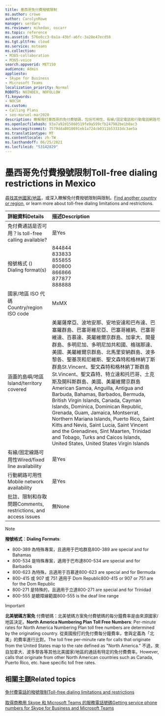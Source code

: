 ```yaml
---
title: 墨西哥免付費撥號限制
ms.author: crowe
author: CarolynRowe
manager: serdars
ms.reviewer: mikedav, oscarr
ms.topic: reference
ms.assetid: 576e0cc3-0a1a-43bf-a6fc-3a28e47ecd58
ms.tgt.pltfrm: cloud
ms.service: msteams
ms.collection:
- M365-collaboration
- M365-voice
search.appverid: MET150
audience: Admin
appliesto:
- Skype for Business
- Microsoft Teams
localization_priority: Normal
ROBOTS: NOINDEX, NOFOLLOW
f1.keywords:
- NOCSH
ms.custom:
- Calling Plans
- seo-marvel-mar2020
description: 瞭解撥打墨西哥的免付費號碼，包括可用性、有線/固定電話和行動電話網路可用性，以及限制。
ms.openlocfilehash: 93a7a92d15860519fe9a599cfb247982be1b0ac3
ms.sourcegitcommit: 7579dda8018691eb1a724cb0311b53333dc3ae5a
ms.translationtype: MT
ms.contentlocale: zh-TW
ms.lasthandoff: 06/25/2021
ms.locfileid: "53142829"
---
```

# <a name="toll-free-dialing-restrictions-in-mexico"></a><span data-ttu-id="facd5-103">墨西哥免付費撥號限制</span><span class="sxs-lookup"><span data-stu-id="facd5-103">Toll-free dialing restrictions in Mexico</span></span>

<span data-ttu-id="facd5-104">[尋找其他國家/地區](../toll-free-dialing-limitations-and-restrictions.md)，或深入瞭解免付費撥號限制與限制。</span><span class="sxs-lookup"><span data-stu-id="facd5-104">[Find another country or region](../toll-free-dialing-limitations-and-restrictions.md), or learn more about toll-free dialing limitations and restrictions.</span></span>

|<span data-ttu-id="facd5-105">**詳細資料**</span><span class="sxs-lookup"><span data-stu-id="facd5-105">**Details**</span></span>|<span data-ttu-id="facd5-106">**描述**</span><span class="sxs-lookup"><span data-stu-id="facd5-106">**Description**</span></span>|
|:-----|:-----|
|<span data-ttu-id="facd5-107">免付費通話是否可用？</span><span class="sxs-lookup"><span data-stu-id="facd5-107">Is toll-free calling available?</span></span>  <br/> |<span data-ttu-id="facd5-108">是</span><span class="sxs-lookup"><span data-stu-id="facd5-108">Yes</span></span>  <br/> |
|<span data-ttu-id="facd5-109">撥號格式 () </span><span class="sxs-lookup"><span data-stu-id="facd5-109">Dialing format(s)</span></span>  <br/> | <span data-ttu-id="facd5-110">844</span><span class="sxs-lookup"><span data-stu-id="facd5-110">844</span></span><br/><span data-ttu-id="facd5-111">833</span><span class="sxs-lookup"><span data-stu-id="facd5-111">833</span></span><br/><span data-ttu-id="facd5-112">855</span><span class="sxs-lookup"><span data-stu-id="facd5-112">855</span></span><br/><span data-ttu-id="facd5-113">800</span><span class="sxs-lookup"><span data-stu-id="facd5-113">800</span></span><br/><span data-ttu-id="facd5-114">866</span><span class="sxs-lookup"><span data-stu-id="facd5-114">866</span></span><br/><span data-ttu-id="facd5-115">877</span><span class="sxs-lookup"><span data-stu-id="facd5-115">877</span></span><br/><span data-ttu-id="facd5-116">888</span><span class="sxs-lookup"><span data-stu-id="facd5-116">888</span></span><br/>|
|<span data-ttu-id="facd5-117">國家/地區 ISO 代碼</span><span class="sxs-lookup"><span data-stu-id="facd5-117">Country/region ISO code</span></span>  <br/> |<span data-ttu-id="facd5-118">Mx</span><span class="sxs-lookup"><span data-stu-id="facd5-118">MX</span></span>  <br/> |
|<span data-ttu-id="facd5-119">涵蓋的島嶼/地區</span><span class="sxs-lookup"><span data-stu-id="facd5-119">Island/territory covered</span></span>  <br/> |<span data-ttu-id="facd5-120">美屬薩摩亞、波地安那、安地安達和巴布達、巴塞羅群島、巴塞哥維尼亞、巴塞哥維納、巴塞哥維達、百慕達、英屬維爾京群島、加拿大、開曼群島、多明尼加、多明尼加共和國、格瑞那達、美國、美屬維爾京群島、北馬里安納群島、波多黎各、聖基茨和尼維斯、聖文森特和格林納丁斯群島St.Vincent、聖文森特和格林納丁斯群島St.Vincent、聖文森特、特立達和托巴哥、土克斯及開科斯群島、美國、美屬維爾京群島</span><span class="sxs-lookup"><span data-stu-id="facd5-120">American Samoa, Anguilla, Antigua and Barbuda, Bahamas, Barbados, Bermuda, British Virgin Islands, Canada, Cayman Islands, Dominica, Dominican Republic, Grenada, Guam, Jamaica, Montserrat, Northern Mariana Islands, Puerto Rico, Saint Kitts and Nevis, Saint Lucia, Saint Vincent and the Grenadines, Sint Maarten, Trinidad and Tobago, Turks and Caicos Islands, United States, United States Virgin Islands</span></span> <br/> |
|<span data-ttu-id="facd5-121">有線/固定線路可用性</span><span class="sxs-lookup"><span data-stu-id="facd5-121">Wired/fixed line availability</span></span>  <br/> |<span data-ttu-id="facd5-122">是</span><span class="sxs-lookup"><span data-stu-id="facd5-122">Yes</span></span>  <br/> |
|<span data-ttu-id="facd5-123">行動網路可用性</span><span class="sxs-lookup"><span data-stu-id="facd5-123">Mobile network availability</span></span>  <br/> |<span data-ttu-id="facd5-124">是</span><span class="sxs-lookup"><span data-stu-id="facd5-124">Yes</span></span>  <br/> |
|<span data-ttu-id="facd5-125">批註、限制和存取問題</span><span class="sxs-lookup"><span data-stu-id="facd5-125">Comments, restrictions, and access issues</span></span>  <br/> |<span data-ttu-id="facd5-126">無</span><span class="sxs-lookup"><span data-stu-id="facd5-126">None</span></span>  <br/> |

> [!NOTE]
> <span data-ttu-id="facd5-127">**撥號格式**：</span><span class="sxs-lookup"><span data-stu-id="facd5-127">**Dialing Formats**:</span></span>
>
> - <span data-ttu-id="facd5-128">800-389 為特殊專案，且適用于巴哈群島</span><span class="sxs-lookup"><span data-stu-id="facd5-128">800-389 are special and for Bahamas</span></span>
> - <span data-ttu-id="facd5-129">800-534 是特殊專案，適用于巴布達</span><span class="sxs-lookup"><span data-stu-id="facd5-129">800-534 are special and for Barbados</span></span>
> - <span data-ttu-id="facd5-130">800-623 為特殊，且適用于百慕達</span><span class="sxs-lookup"><span data-stu-id="facd5-130">800-623 are special and for Bermuda</span></span>
> - <span data-ttu-id="facd5-131">800-415 或 907 或 751 適用于 Dom Republic</span><span class="sxs-lookup"><span data-stu-id="facd5-131">800-415 or 907 or 751 are for the Dom Republic</span></span>
> - <span data-ttu-id="facd5-132">800-271 是特殊的，且適用于立達</span><span class="sxs-lookup"><span data-stu-id="facd5-132">800-271 are special and for Trinidad</span></span>
> - <span data-ttu-id="facd5-133">800-555 是聽障線範圍</span><span class="sxs-lookup"><span data-stu-id="facd5-133">800-555 is the deaf line range</span></span>

> [!IMPORTANT]
> <span data-ttu-id="facd5-134">**北美號碼方案免** 付費號碼：北美號碼方案免付費號碼的每分鐘費率是由來源國家/地區決定。</span><span class="sxs-lookup"><span data-stu-id="facd5-134">**North America Numbering Plan Toll Free Numbers**: Per-minute rates for North America Numbering Plan toll free numbers are determined by the originating country.</span></span> <span data-ttu-id="facd5-135">從美國撥打的免付費每分鐘費率，會與定義為「北美」的費率進行比對。</span><span class="sxs-lookup"><span data-stu-id="facd5-135">The toll free per-minute rate for calls that originate from the United States map to the rate defined as "North America."</span></span> <span data-ttu-id="facd5-136">不過，來自加拿大、波多黎各等其他北美國家/地區的通話有特定的免付費費率。</span><span class="sxs-lookup"><span data-stu-id="facd5-136">However, calls that originate from other North American countries such as Canada, Puerto Rico, etc. have specific toll free rates.</span></span>

## <a name="related-topics"></a><span data-ttu-id="facd5-137">相關主題</span><span class="sxs-lookup"><span data-stu-id="facd5-137">Related topics</span></span>

[<span data-ttu-id="facd5-138">免付費電話的撥號限制</span><span class="sxs-lookup"><span data-stu-id="facd5-138">Toll-free dialing limitations and restrictions</span></span>](../toll-free-dialing-limitations-and-restrictions.md)

[<span data-ttu-id="facd5-139">取得商務用 Skype 和 Microsoft Teams 的服務電話號碼</span><span class="sxs-lookup"><span data-stu-id="facd5-139">Getting service phone numbers for Skype for Business and Microsoft Teams</span></span>](../getting-service-phone-numbers.md)

